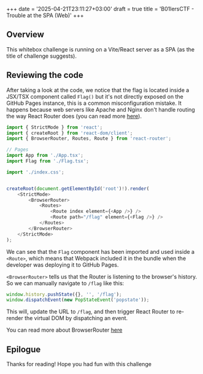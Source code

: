 +++
date = '2025-04-21T23:11:27+03:00'
draft = true
title = 'B01lersCTF - Trouble at the SPA (Web)'
+++


## Overview

This whitebox challenge is running on a Vite/React server as a SPA (as the title of challenge suggests).

## Reviewing the code

After taking a look at the code, we notice that the flag is located inside a JSX/TSX component called `Flag()` but it's not directly exposed on the GitHub Pages instance, this is a common misconfiguration mistake. It happens because web servers like Apache and Nginx don't handle routing the way React Router does (you can read more [here](https://stackoverflow.com/questions/27928372/react-router-urls-dont-work-when-refreshing-or-writing-manually/57066837#57066837)).

```js
import { StrictMode } from 'react';
import { createRoot } from 'react-dom/client';
import { BrowserRouter, Routes, Route } from 'react-router';

// Pages
import App from './App.tsx';
import Flag from './Flag.tsx';

import './index.css';


createRoot(document.getElementById('root')!).render(
    <StrictMode>
        <BrowserRouter>
            <Routes>
                <Route index element={<App />} />
                <Route path="/flag" element={<Flag />} />
            </Routes>
        </BrowserRouter>
    </StrictMode>
);
```

We can see that the `Flag` component has been imported and used inside a `<Route>`, which means that Webpack included it in the bundle when the developer was deploying it to GitHub Pages.

`<BrowserRouter>` tells us that the Router is listening to the browser's history. So we can manually navigate to `/flag` like this:

```js
window.history.pushState({}, '', '/flag');
window.dispatchEvent(new PopStateEvent('popstate'));
```

This will, update the URL to `/flag`, and then trigger React Router to re-render the virtual DOM by dispatching an event.

You can read more about BrowserRouter [here](https://reactrouter.com/6.30.0/router-components/browser-router#basename)


## Epilogue
Thanks for reading! Hope you had fun with this challenge